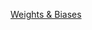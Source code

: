 <a href="https://wandb.ai/ahsen/NIDS/reports/MLP-GAN---VmlldzoxOTI0NTEx?accessToken=y150fut539023ysubv7ok8b09hfv54h2hbhwlb8gdv7mc8h4e6oeirxg26qbm5u4">Weights & Biases</a>

